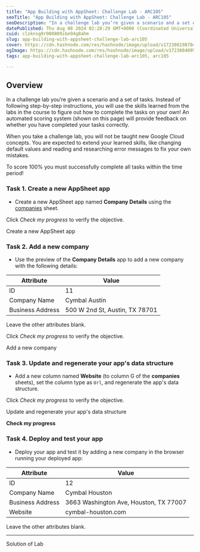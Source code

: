 ```yaml
---
title: "App Building with AppSheet: Challenge Lab - ARC105"
seoTitle: "App Building with AppSheet: Challenge Lab - ARC105"
seoDescription: "In a challenge lab you’re given a scenario and a set of tasks. Instead of following step-by-step instructions, you will use the skills learned from the labs"
datePublished: Thu Aug 08 2024 02:28:29 GMT+0000 (Coordinated Universal Time)
cuid: clzknsg9r000809ibe94g0ahm
slug: app-building-with-appsheet-challenge-lab-arc105
cover: https://cdn.hashnode.com/res/hashnode/image/upload/v1723081987045/7872e94a-f48a-4d64-8c74-ee44bf41f411.png
ogImage: https://cdn.hashnode.com/res/hashnode/image/upload/v1723084095606/bbb05489-f177-4ad0-9e43-a3f793e83683.png
tags: app-building-with-appsheet-challenge-lab-arc105, arc105

---
```


## **Overview**

In a challenge lab you’re given a scenario and a set of tasks. Instead of following step-by-step instructions, you will use the skills learned from the labs in the course to figure out how to complete the tasks on your own! An automated scoring system (shown on this page) will provide feedback on whether you have completed your tasks correctly.

When you take a challenge lab, you will not be taught new Google Cloud concepts. You are expected to extend your learned skills, like changing default values and reading and researching error messages to fix your own mistakes.

To score 100% you must successfully complete all tasks within the time period!

### **Task 1. Create a new AppSheet app**

* Create a new AppSheet app named **Company Details** using the [companies](https://docs.google.com/spreadsheets/d/1fsusJTqRwsURG9GpduXVZE8XXfv9vzq5XXI9jBlcq9M/copy) sheet.
    

Click *Check my progress* to verify the objective.

Create a new AppSheet app

### **Task 2. Add a new company**

* Use the preview of the **Company Details** app to add a new company with the following details:
    

| **Attribute** | **Value** |
| --- | --- |
| ID | 11 |
| Company Name | Cymbal Austin |
| Business Address | 500 W 2nd St, Austin, TX 78701 |

Leave the other attributes blank.

Click *Check my progress* to verify the objective.

Add a new company

### **Task 3. Update and regenerate your app's data structure**

* Add a new column named **Website** (to column G of the **companies** sheets), set the column type as `Url`, and regenerate the app's data structure.
    

Click *Check my progress* to verify the objective.

Update and regenerate your app's data structure

**Check my progress**

### **Task 4. Deploy and test your app**

* Deploy your app and test it by adding a new company in the browser running your deployed app:
    

| **Attribute** | **Value** |
| --- | --- |
| ID | 12 |
| Company Name | Cymbal Houston |
| Business Address | 3663 Washington Ave, Houston, TX 77007 |
| Website | cymbal-houston.com |

Leave the other attributes blank.

---

Solution of Lab